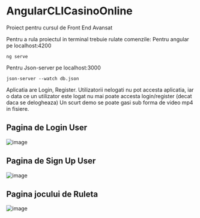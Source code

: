 # AngularCLICasinoOnline
Proiect pentru cursul de Front End Avansat

Pentru a rula proiectul in terminal trebuie rulate comenzile:
Pentru angular pe localhost:4200
```
ng serve
```
Pentru Json-server pe localhost:3000
```
json-server --watch db.json
```
Aplicatia are Login, Register. Utilizatorii nelogati nu pot accesta aplicatia, iar o data ce un utilizator este logat nu mai poate accesta login/register (decat daca se delogheaza)
Un scurt demo se poate gasi sub forma de video mp4 in fisiere.

## Pagina de Login User
![image](https://user-images.githubusercontent.com/61537857/194380453-c4063ead-a189-4f10-8ba3-e3eeab3eb682.png)

## Pagina de Sign Up User
![image](https://user-images.githubusercontent.com/61537857/194380700-c8752c52-4be9-4b7e-93b6-481fbe1ad082.png)

## Pagina jocului de Ruleta
![image](https://user-images.githubusercontent.com/61537857/194380978-61e5123c-ca24-433f-bcbd-be530844fe01.png)

